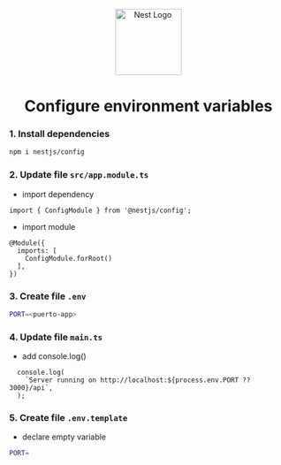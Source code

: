 <p align="center">
  <a href="http://nestjs.com/" target="blank"><img src="https://nestjs.com/img/logo-small.svg" width="120" alt="Nest Logo" /></a>
</p>

<h1 align="center">Configure environment variables</h1>

### 1. Install dependencies

```bash
npm i nestjs/config
```

### 2. Update file `src/app.module.ts`

- import dependency

```nestjs
import { ConfigModule } from '@nestjs/config';
```

- import module

```nestjs
@Module({
  imports: [
    ConfigModule.forRoot()
  ],
})
```

### 3. Create file `.env`

```bash
PORT=<puerto-app>
```

### 4. Update file `main.ts`

- add console.log()

```nestjs
  console.log(
    `Server running on http://localhost:${process.env.PORT ?? 3000}/api`,
  );
```

### 5. Create file `.env.template`

- declare empty variable

```bash
PORT=
```
